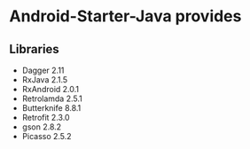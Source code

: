 # Android-Starter-Java provides
## Libraries
* Dagger 2.11
* RxJava 2.1.5
* RxAndroid 2.0.1
* Retrolamda 2.5.1
* Butterknife 8.8.1
* Retrofit 2.3.0
* gson 2.8.2
* Picasso 2.5.2
